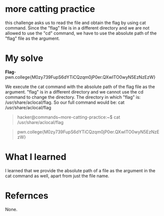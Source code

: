 # more catting practice
this challenge asks us to read the file and obtain the flag by using cat command. Since the "flag" file is in a different directory and we are not allowed to use the "cd" command, we have to use the absolute path of the "flag" file as the argument.
# My solve
**Flag**- pwn.college{M0zy739FupS6dYTiCQzqm0jP0er.QXwITO0wyN5EzNzEzW}

We execute the cat command with the absolute path of the flag file as the argument. "flag" is in a different directory and we cannot use the cd command to change the directory.
The directory in which "flag" is: /usr/share/aclocal/flag. So our full command would be: cat /usr/share/aclocal/flag

>hacker@commands~more-catting-practice:~$ cat /usr/share/aclocal/flag

>pwn.college{M0zy739FupS6dYTiCQzqm0jP0er.QXwITO0wyN5EzNzEzW}

# What I learned
I learned that we provide the absolute path of a file as the argument in the cat command as well, apart from just the file name.
# Refernces
None.
